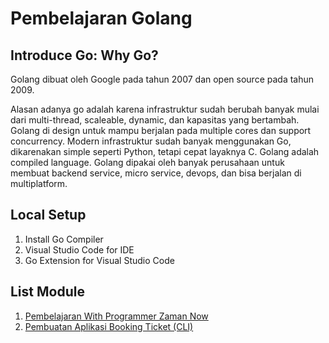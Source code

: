 # Pembelajaran Golang

## Introduce Go: Why Go?

Golang dibuat oleh Google pada tahun 2007 dan open source pada tahun 2009.

Alasan adanya go adalah karena infrastruktur sudah berubah banyak mulai dari multi-thread, scaleable, dynamic, dan kapasitas yang bertambah. Golang di design untuk mampu berjalan pada multiple cores dan support concurrency.
Modern infrastruktur sudah banyak menggunakan Go, dikarenakan simple seperti Python, tetapi cepat layaknya C. Golang adalah compiled language.
Golang dipakai oleh banyak perusahaan untuk membuat backend service, micro service, devops, dan bisa berjalan di multiplatform.

## Local Setup

1.  Install Go Compiler
2.  Visual Studio Code for IDE
3.  Go Extension for Visual Studio Code

## List Module
1. [Pembelajaran With Programmer Zaman Now](https://github.com/raselldev/PembelajaranGolang/tree/main/WithProgrammerZamanNow)
2. [Pembuatan Aplikasi Booking Ticket (CLI)](https://github.com/raselldev/PembelajaranGolang/tree/main/BookingApp)
